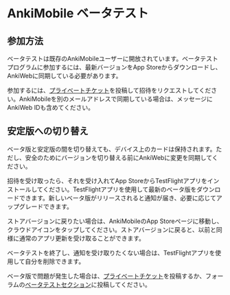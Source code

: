 # AnkiMobile ベータテスト

## 参加方法

ベータテストは既存のAnkiMobileユーザーに開放されています。ベータテストプログラムに参加するには、最新バージョンをApp Storeからダウンロードし、AnkiWebに同期している必要があります。

参加するには、[プライベートチケット](https://anki.tenderapp.com/discussions/private)を投稿して招待をリクエストしてください。AnkiMobileを別のメールアドレスで同期している場合は、メッセージにAnkiWeb IDも含めてください。

## 安定版への切り替え

ベータ版と安定版の間を切り替えても、デバイス上のカードは保持されます。ただし、安全のためにバージョンを切り替える前にAnkiWebに変更を同期してください。

招待を受け取ったら、それを受け入れてApp StoreからTestFlightアプリをインストールしてください。TestFlightアプリを使用して最新のベータ版をダウンロードできます。新しいベータ版がリリースされると通知が届き、必要に応じてアップグレードできます。

ストアバージョンに戻りたい場合は、AnkiMobileのApp Storeページに移動し、クラウドアイコンをタップしてください。ストアバージョンに戻ると、以前と同様に通常のアプリ更新を受け取ることができます。

ベータテストを終了し、通知を受け取りたくない場合は、TestFlightアプリを使用して自分を削除できます。

ベータ版で問題が発生した場合は、[プライベートチケット](https://anki.tenderapp.com/discussions/private)を投稿するか、フォーラムの[ベータテストセクション](https://forums.ankiweb.net/c/beta-testing/13)に投稿してください。